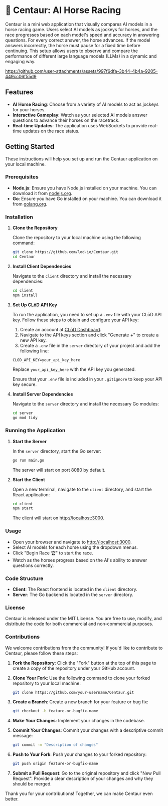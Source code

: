 # 🦄 Centaur: AI Horse Racing

Centaur is a mini web application that visually compares AI models in a horse racing game. Users select AI models as jockeys for horses, and the race progresses based on each model's speed and accuracy in answering questions. For every correct answer, the horse advances. If the model answers incorrectly, the horse must pause for a fixed time before continuing. This setup allows users to observe and compare the performance of different large language models (LLMs) in a dynamic and engaging way.



https://github.com/user-attachments/assets/997f6dfa-3b44-4b4a-9205-449cc06f55d9



## Features

- **AI Horse Racing**: Choose from a variety of AI models to act as jockeys for your horses.
- **Interactive Gameplay**: Watch as your selected AI models answer questions to advance their horses on the racetrack.
- **Real-time Updates**: The application uses WebSockets to provide real-time updates on the race status.

## Getting Started

These instructions will help you set up and run the Centaur application on your local machine.

### Prerequisites

- **Node.js**: Ensure you have Node.js installed on your machine. You can download it from [nodejs.org](https://nodejs.org/).
- **Go**: Ensure you have Go installed on your machine. You can download it from [golang.org](https://golang.org/).

### Installation

1. **Clone the Repository**

   Clone the repository to your local machine using the following command:

   ```bash
   git clone https://github.com/lod-io/Centaur.git
   cd Centaur
   ```

2. **Install Client Dependencies**

   Navigate to the `client` directory and install the necessary dependencies:

   ```bash
   cd client
   npm install
   ```

3. **Set Up CLōD API Key**

   To run the application, you need to set up a `.env` file with your CLōD API key. Follow these steps to obtain and configure your API key:

   1. Create an account at [CLōD Dashboard](https://dashboard.clod.io/).
   2. Navigate to the API keys section and click "Generate +" to create a new API key.
   3. Create a `.env` file in the `server` directory of your project and add the following line:

   ```
   CLOD_API_KEY=your_api_key_here
   ```

   Replace `your_api_key_here` with the API key you generated.

   Ensure that your `.env` file is included in your `.gitignore` to keep your API key secure.

4. **Install Server Dependencies**

   Navigate to the `server` directory and install the necessary Go modules:

   ```bash
   cd server
   go mod tidy
   ```

### Running the Application

1. **Start the Server**

   In the `server` directory, start the Go server:

   ```bash
   go run main.go
   ```

   The server will start on port 8080 by default.

2. **Start the Client**

   Open a new terminal, navigate to the `client` directory, and start the React application:

   ```bash
   cd client
   npm start
   ```

   The client will start on [http://localhost:3000](http://localhost:3000).

### Usage

- Open your browser and navigate to [http://localhost:3000](http://localhost:3000).
- Select AI models for each horse using the dropdown menus.
- Click "Begin Race 🏆" to start the race.
- Watch as the horses progress based on the AI's ability to answer questions correctly.

### Code Structure

- **Client**: The React frontend is located in the `client` directory.
- **Server**: The Go backend is located in the `server` directory.

### License

Centaur is released under the MIT License. You are free to use, modify, and distribute the code for both commercial and non-commercial purposes.

### Contributions

We welcome contributions from the community! If you'd like to contribute to Centaur, please follow these steps:

1. **Fork the Repository**: Click the "Fork" button at the top of this page to create a copy of the repository under your GitHub account.

2. **Clone Your Fork**: Use the following command to clone your forked repository to your local machine:

   ```bash
   git clone https://github.com/your-username/Centaur.git
   ```

3. **Create a Branch**: Create a new branch for your feature or bug fix:

   ```bash
   git checkout -b feature-or-bugfix-name
   ```

4. **Make Your Changes**: Implement your changes in the codebase.

5. **Commit Your Changes**: Commit your changes with a descriptive commit message:

   ```bash
   git commit -m "Description of changes"
   ```

6. **Push to Your Fork**: Push your changes to your forked repository:

   ```bash
   git push origin feature-or-bugfix-name
   ```

7. **Submit a Pull Request**: Go to the original repository and click "New Pull Request". Provide a clear description of your changes and why they should be merged.

Thank you for your contributions! Together, we can make Centaur even better.
